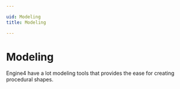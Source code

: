 ```yaml
---

uid: Modeling
title: Modeling

---
```

# Modeling

Engine4 have a lot modeling tools that provides the ease for creating procedural shapes.

